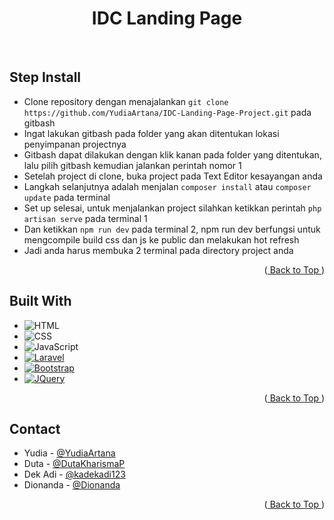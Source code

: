 <a name="readme-top"></a>

<div align="center">
  <h1>IDC Landing Page</h1>
</div>
<br />

## Step Install
-   Clone repository dengan menajalankan `git clone https://github.com/YudiaArtana/IDC-Landing-Page-Project.git` pada gitbash
-   Ingat lakukan gitbash pada folder yang akan ditentukan lokasi penyimpanan projectnya
-   Gitbash dapat dilakukan dengan klik kanan pada folder yang ditentukan, lalu pilih gitbash kemudian jalankan perintah nomor 1
-   Setelah project di clone, buka project pada Text Editor kesayangan anda
-   Langkah selanjutnya adalah menjalan `composer install` atau `composer update` pada terminal
-   Set up selesai, untuk menjalankan project silahkan ketikkan perintah `php artisan serve` pada terminal 1
-   Dan ketikkan `npm run dev` pada terminal 2, npm run dev berfungsi untuk mengcompile build css dan js ke public dan melakukan hot refresh
-   Jadi anda harus membuka 2 terminal pada directory project anda

<p align="right">(<a href="#readme-top"> Back to Top </a>)</p>

## Built With
* ![HTML][HTML]
* ![CSS][CSS]
* ![JavaScript][JavaScript]
* [![Laravel][Laravel.com]][Laravel-url]
* [![Bootstrap][Bootstrap.com]][Bootstrap-url]
* [![JQuery][JQuery.com]][JQuery-url]

<p align="right">(<a href="#readme-top"> Back to Top </a>)</p>

<!-- CONTACT -->
## Contact

* Yudia - [@YudiaArtana](https://github.com/YudiaArtana) <br />
* Duta - [@DutaKharismaP](https://github.com/DutaKharismaP) <br />
* Dek Adi - [@kadekadi123](https://github.com/kadekadi123) <br />
* Dionanda - [@Dionanda](https://github.com/Dionanda)

<p align="right">(<a href="#readme-top"> Back to Top </a>)</p>















<!-- MARKDOWN LINKS & IMAGES -->
[product-screenshot]: images/screenshot.png
[HTML]: https://img.shields.io/badge/HTML-E57C23?style=for-the-badge&logo=html5&logoColor=white
[CSS]: https://img.shields.io/badge/CSS-264de4?&style=for-the-badge&logo=css3&logoColor=white
[JavaScript]: https://img.shields.io/badge/JavaScript-f0dc4e?style=for-the-badge&logo=javascript&logoColor=black
[Laravel.com]: https://img.shields.io/badge/Laravel-FF2D20?style=for-the-badge&logo=laravel&logoColor=white
[Laravel-url]: https://laravel.com
[Bootstrap.com]: https://img.shields.io/badge/Bootstrap-563D7C?style=for-the-badge&logo=bootstrap&logoColor=white
[Bootstrap-url]: https://getbootstrap.com
[JQuery.com]: https://img.shields.io/badge/jQuery-0769AD?style=for-the-badge&logo=jquery&logoColor=white
[JQuery-url]: https://jquery.com 
